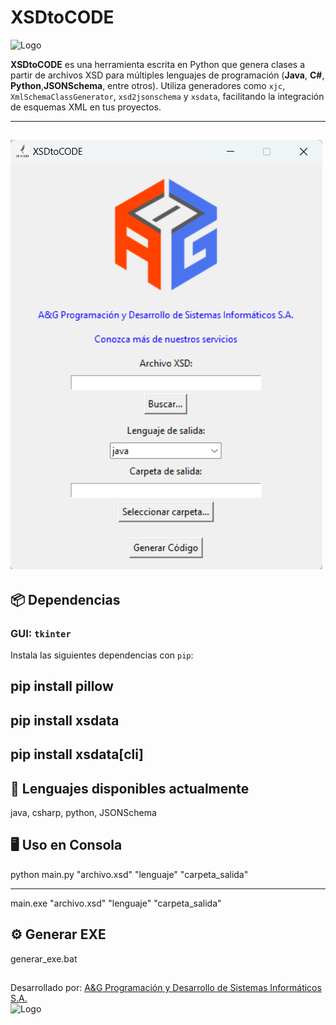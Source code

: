 # XSDtoCODE

![Logo](iconogui.ico)

**XSDtoCODE** es una herramienta escrita en Python que genera clases a partir de archivos XSD para múltiples lenguajes de programación (**Java**, **C#**, **Python**,**JSONSchema**, entre otros). Utiliza generadores como `xjc`,  `XmlSchemaClassGenerator`, `xsd2jsonschema` y `xsdata`, facilitando la integración de esquemas XML en tus proyectos.

---
![Screen](img/XSDtoCODE.png)
---

## 📦 Dependencias

### GUI: `tkinter`

Instala las siguientes dependencias con `pip`:

pip install pillow
-
pip install xsdata
-
pip install xsdata[cli]
-

## 🔣 Lenguajes disponibles actualmente
java, csharp, python, JSONSchema

## 🖥️ Uso en Consola
python main.py "archivo.xsd" "lenguaje" "carpeta_salida"

---

main.exe "archivo.xsd" "lenguaje" "carpeta_salida"

## ⚙️ Generar EXE
generar_exe.bat



##  
Desarrollado por: [A&G Programación y Desarrollo de Sistemas Informáticos S.A.](https://agsoft.co.cr)  
![Logo](https://agsoft.co.cr/wp-content/uploads/2023/08/logo.png)